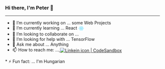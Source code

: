### **Hi there, I'm Peter** 👋
---

* 🔭 I’m currently working on ... some Web Projects
* 🌱 I’m currently learning ... React <img align="center" alt="React" width="20px" src="https://raw.githubusercontent.com/github/explore/80688e429a7d4ef2fca1e82350fe8e3517d3494d/topics/react/react.png" />
* 👯 I’m looking to collaborate on ...
* 🤔 I’m looking for help with ... TensorFlow
* 💬 Ask me about ... Anything
* 📫 How to reach me: ...<a href="https://www.linkedin.com/in/abordanpeter">
  <img alt="Linkein icon | CodeSandbox" width="70px" align="center" src="https://content.linkedin.com/content/dam/me/business/en-us/amp/brand-site/v2/bg/LI-Logo.svg.original.svg" />
</a>
* ⚡ Fun fact: ... I'm Hungarian 

